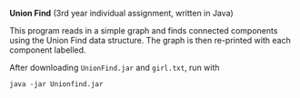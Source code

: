 **Union Find**
(3rd year individual assignment, written in Java)

This program reads in a simple graph and finds connected components using the Union Find data structure. The graph is then re-printed with each component labelled.

After downloading `UnionFind.jar` and `girl.txt`, run with

```
java -jar Unionfind.jar
```
